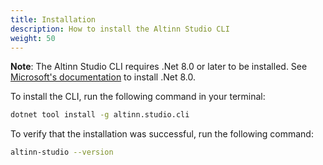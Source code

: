 ```yaml
---
title: Installation
description: How to install the Altinn Studio CLI
weight: 50
---
```


**Note**: The Altinn Studio CLI requires .Net 8.0 or later to be installed. See [Microsoft's documentation](https://dotnet.microsoft.com/en-us/download) to install .Net 8.0.

To install the CLI, run the following command in your terminal:

```bash
dotnet tool install -g altinn.studio.cli
```

To verify that the installation was successful, run the following command:

```bash
altinn-studio --version
```

